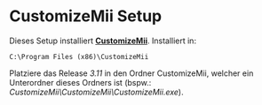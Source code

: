 CustomizeMii Setup==================Dieses Setup installiert **[CustomizeMii](http://wiidatabase.de/downloads/pc-tools/customizemii-2/)**. Installiert in:    C:\Program Files (x86)\CustomizeMiiPlatziere das Release *3.11* in den Ordner CustomizeMii, welcher ein Unterordner dieses Ordners ist (bspw.: *CustomizeMii\CustomizeMii\CustomizeMii.exe*).
